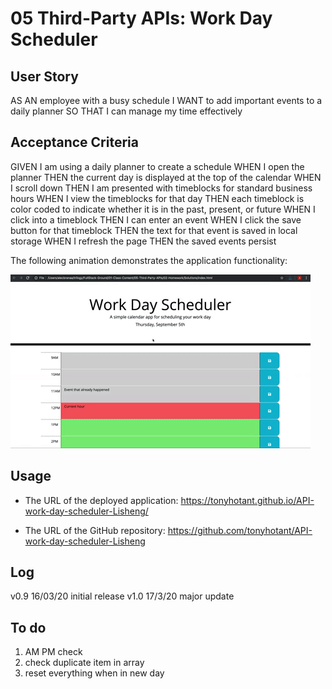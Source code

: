 # 05 Third-Party APIs: Work Day Scheduler

## User Story

AS AN employee with a busy schedule
I WANT to add important events to a daily planner
SO THAT I can manage my time effectively

## Acceptance Criteria

GIVEN I am using a daily planner to create a schedule
WHEN I open the planner
THEN the current day is displayed at the top of the calendar
WHEN I scroll down
THEN I am presented with timeblocks for standard business hours
WHEN I view the timeblocks for that day
THEN each timeblock is color coded to indicate whether it is in the past, present, or future
WHEN I click into a timeblock
THEN I can enter an event
WHEN I click the save button for that timeblock
THEN the text for that event is saved in local storage
WHEN I refresh the page
THEN the saved events persist

The following animation demonstrates the application functionality:

![day planner demo](./Assets/05-third-party-apis-homework-demo.gif)

## Usage

- The URL of the deployed application: <https://tonyhotant.github.io/API-work-day-scheduler-Lisheng/>

- The URL of the GitHub repository: <https://github.com/tonyhotant/API-work-day-scheduler-Lisheng>

## Log

v0.9 16/03/20 initial release
v1.0 17/3/20 major update

## To do

   1. AM PM check
   2. check duplicate item in array
   3. reset everything when in new day
